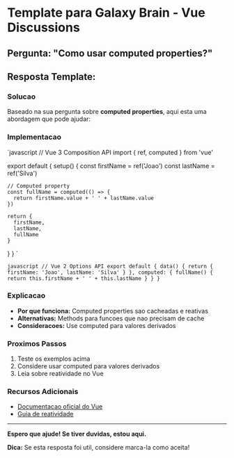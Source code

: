 ﻿# Template para Galaxy Brain - Vue Discussions

## Pergunta: "Como usar computed properties?"

## Resposta Template:

### Solucao

Baseado na sua pergunta sobre **computed properties**, aqui esta uma abordagem que pode ajudar:

### Implementacao
`javascript
// Vue 3 Composition API
import { ref, computed } from 'vue'

export default {
  setup() {
    const firstName = ref('Joao')
    const lastName = ref('Silva')
    
    // Computed property
    const fullName = computed(() => {
      return firstName.value + ' ' + lastName.value
    })
    
    return {
      firstName,
      lastName,
      fullName
    }
  }
}
`

`javascript
// Vue 2 Options API
export default {
  data() {
    return {
      firstName: 'Joao',
      lastName: 'Silva'
    }
  },
  computed: {
    fullName() {
      return this.firstName + ' ' + this.lastName
    }
  }
}
`

### Explicacao
- **Por que funciona:** Computed properties sao cacheadas e reativas
- **Alternativas:** Methods para funcoes que nao precisam de cache
- **Consideracoes:** Use computed para valores derivados

### Proximos Passos
1. Teste os exemplos acima
2. Considere usar computed para valores derivados
3. Leia sobre reatividade no Vue

### Recursos Adicionais
- [Documentacao oficial do Vue](https://vuejs.org/guide/essentials/computed.html)
- [Guia de reatividade](https://vuejs.org/guide/extras/reactivity-in-depth.html)

---

**Espero que ajude! Se tiver duvidas, estou aqui.**

**Dica:** Se esta resposta foi util, considere marca-la como aceita!
